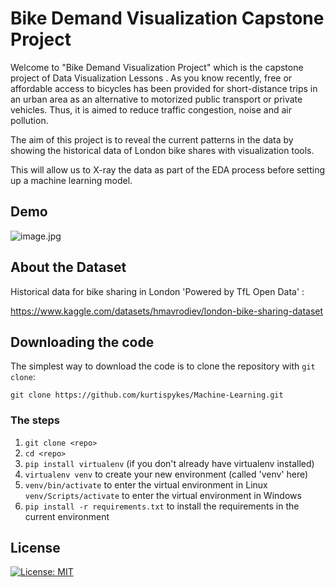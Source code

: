 # Bike Demand Visualization Capstone Project
Welcome to "Bike Demand Visualization Project" which is the capstone project of Data Visualization Lessons . As you know recently, free or affordable access to bicycles has been provided for short-distance trips in an urban area as an alternative to motorized public transport or private vehicles. Thus, it is aimed to reduce traffic congestion, noise and air pollution.

The aim of this project is to reveal the current patterns in the data by showing the historical data of London bike shares with visualization tools.

This will allow us to X-ray the data as part of the EDA process before setting up a machine learning model.

## Demo
![image.jpg](https://i.ibb.co/c2rq4rT/Bike-Sharing.png)

## About the Dataset
Historical data for bike sharing in London 'Powered by TfL Open Data' :

https://www.kaggle.com/datasets/hmavrodiev/london-bike-sharing-dataset

## Downloading the code

The simplest way to download the code is to clone the repository with `git clone`: 
```
git clone https://github.com/kurtispykes/Machine-Learning.git
```
### The steps
1. `git clone <repo>`
2. `cd <repo>`
3. `pip install virtualenv` (if you don't already have virtualenv installed)
4. `virtualenv venv` to create your new environment (called 'venv' here)
5. `venv/bin/activate` to enter the virtual environment in Linux <br>
    `venv/Scripts/activate` to enter the virtual environment in Windows
6. `pip install -r requirements.txt` to install the requirements in the current environment

## License

[![License: MIT](https://img.shields.io/badge/License-MIT-yellow.svg)](https://choosealicense.com/licenses/mit/#)
